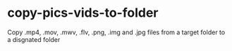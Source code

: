 # copy-pics-vids-to-folder
Copy  .mp4, .mov, .mwv, .flv, .png, .img and .jpg files from a target folder to a disgnated folder
